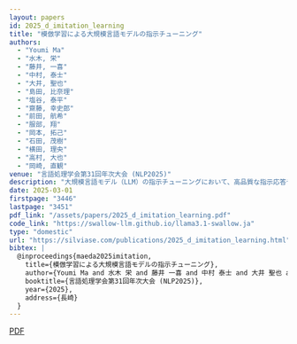 ```yaml
---
layout: papers
id: 2025_d_imitation_learning
title: "模倣学習による大規模言語モデルの指示チューニング"
authors:
  - "Youmi Ma"
  - "水木, 栄"
  - "藤井, 一喜"
  - "中村, 泰士"
  - "大井, 聖也"
  - "島田, 比奈理"
  - "塩谷, 泰平"
  - "齋藤, 幸史郎"
  - "前田, 航希"
  - "服部, 翔"
  - "岡本, 拓己"
  - "石田, 茂樹"
  - "横田, 理央"
  - "高村, 大也"
  - "岡崎, 直観"
venue: "言語処理学会第31回年次大会 (NLP2025)"
description: "大規模言語モデル（LLM）の指示チューニングにおいて、高品質な指示応答データの作成は重要な課題である。本研究では、強力なLLMの出力を模倣することで、効率的に高品質な指示チューニングデータを構築する手法を提案する。具体的には、GPT-4等の先進的なモデルに対して多様な指示を与え、その応答を収集・精選することで、日本語LLMの性能向上を実現した。実験では、模倣学習により作成したデータで学習したモデルが、従来手法を上回る性能を示すことを確認した。"
date: 2025-03-01
firstpage: "3446"
lastpage: "3451"
pdf_link: "/assets/papers/2025_d_imitation_learning.pdf"
code_link: "https://swallow-llm.github.io/llama3.1-swallow.ja"
type: "domestic"
url: "https://silviase.com/publications/2025_d_imitation_learning.html"
bibtex: |
  @inproceedings{maeda2025imitation,
    title={模倣学習による大規模言語モデルの指示チューニング},
    author={Youmi Ma and 水木 栄 and 藤井 一喜 and 中村 泰士 and 大井 聖也 and 島田 比奈理 and 塩谷 泰平 and 齋藤 幸史郎 and 前田 航希 and 服部 翔 and 岡本 拓己 and 石田 茂樹 and 横田 理央 and 高村 大也 and 岡崎 直観},
    booktitle={言語処理学会第31回年次大会 (NLP2025)},
    year={2025},
    address={長崎}
  }
---
```


[PDF](/assets/papers/2025_d_imitation_learning.pdf)
